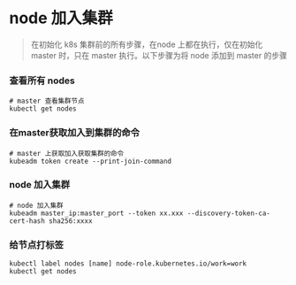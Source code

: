 # node 加入集群

> 在初始化 k8s 集群前的所有步骤，在node 上都在执行，仅在初始化 master 时，只在 master 执行。以下步骤为将 node 添加到 master 的步骤

### 查看所有 nodes
```shell
# master 查看集群节点
kubectl get nodes
```

### 在master获取加入到集群的命令
```shell
# master 上获取加入获取集群的命令
kubeadm token create --print-join-command
```

### node 加入集群
```shell
# node 加入集群
kubeadm master_ip:master_port --token xx.xxx --discovery-token-ca-cert-hash sha256:xxxx
```


### 给节点打标签
```shell
kubectl label nodes [name] node-role.kubernetes.io/work=work
kubectl get nodes
```

